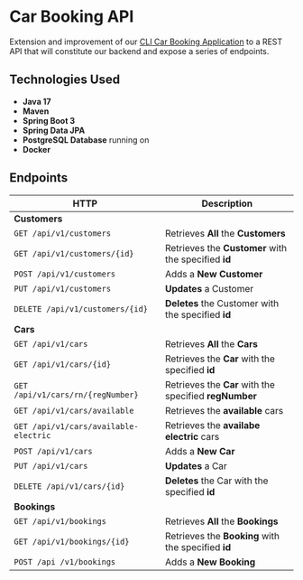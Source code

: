 # Car Booking API

Extension and improvement of our [CLI Car Booking Application](https://github.com/younnes-chebli/cli-car-booking-application) to a REST API that will constitute our backend and expose a series of endpoints.

## Technologies Used
* **Java 17**
* **Maven**
* **Spring Boot 3**
* **Spring Data JPA**
* **PostgreSQL Database** running on
* **Docker**

## Endpoints

| HTTP                                      | Description                                            |
|-------------------------------------------|--------------------------------------------------------|
| **Customers**                             |                                                        |
| ```GET /api/v1/customers```               | Retrieves **All** the **Customers**                    |
| ```GET /api/v1/customers/{id}```          | Retrieves the **Customer** with the specified **id**   |
| ```POST /api/v1/customers```              | Adds a **New Customer**                                |
| ```PUT /api/v1/customers```               | **Updates** a Customer                                 |
| ```DELETE /api/v1/customers/{id}```       | **Deletes** the Customer with the specified **id**     |
| **Cars**                                  |
| ```GET /api/v1/cars```                    | Retrieves **All** the **Cars**                         |
| ```GET /api/v1/cars/{id}```               | Retrieves the **Car** with the specified **id**        |
| ```GET /api/v1/cars/rn/{regNumber}```     | Retrieves the **Car** with the specified **regNumber** |
| ```GET /api/v1/cars/available```          | Retrieves the **available** cars                       |
| ```GET /api/v1/cars/available-electric``` | Retrieves the **availabe electric** cars               |
| ```POST /api/v1/cars```                   | Adds a **New Car**                                     |
| ```PUT /api/v1/cars```                    | **Updates** a Car                                      |
| ```DELETE /api/v1/cars/{id}```            | **Deletes** the Car with the specified **id**          |
| **Bookings**                              |
| ```GET /api/v1/bookings```                | Retrieves **All** the **Bookings**                     |
| ```GET /api/v1/bookings/{id}```           | Retrieves the **Booking** with the specified **id**    |
| ```POST /api /v1/bookings```              | Adds a **New Booking**                                 |

